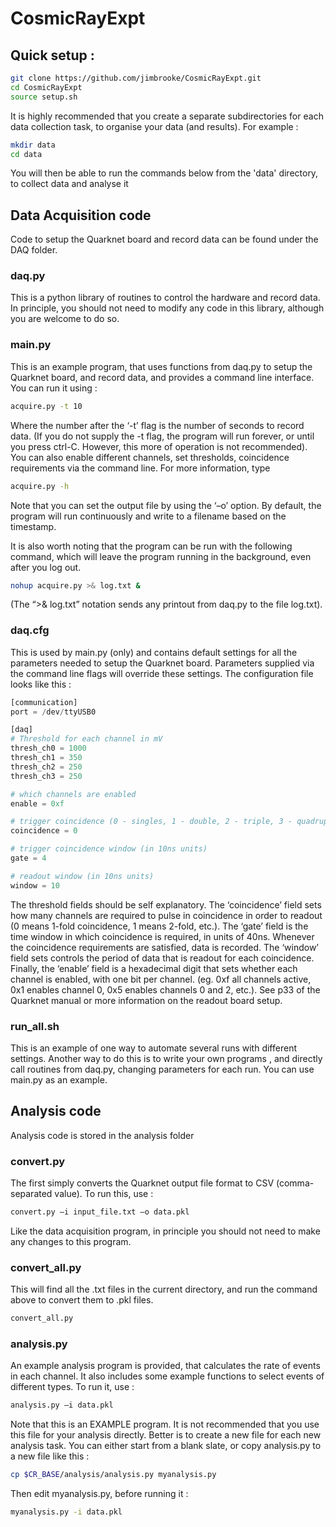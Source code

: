 # CosmicRayExpt

## Quick setup :

```bash
git clone https://github.com/jimbrooke/CosmicRayExpt.git
cd CosmicRayExpt
source setup.sh
```

It is highly recommended that you create a separate subdirectories for each data collection task, to organise your data (and results).  For example : 
```bash
mkdir data
cd data
```

You will then be able to run the commands below from the 'data' directory, to collect data and analyse it 

## Data Acquisition code
Code to setup the Quarknet board and record data can be found under the DAQ folder.

### daq.py
This is a python library of routines to control the hardware and record data.  In principle, you should not need to modify any code in this library, although you are welcome to do so.

### main.py
This is an example program, that uses functions from daq.py to setup the Quarknet board, and record data, and provides a command line interface.  You can run it using :
```bash
acquire.py -t 10
```
Where the number after the ‘-t’ flag is the number of seconds to record data.  (If you do not supply the -t flag, the program will run forever, or until you press ctrl-C.  However, this more of operation is not recommended).  You can also enable different channels, set thresholds, coincidence requirements via the command line.  For more information, type
```bash
acquire.py -h
```

Note that you can set the output file by using the ‘–o’ option.  By default, the program will run continuously and write to a filename based on the timestamp.

It is also worth noting that the program can be run with the following command, which will leave the program running in the background, even after you log out.
```bash
nohup acquire.py >& log.txt &
```
(The “>& log.txt” notation sends any printout from daq.py to the file log.txt).

### daq.cfg
This is used by main.py (only) and contains default settings for all the parameters needed to setup the Quarknet board.  Parameters supplied via the command line flags will override these settings.  The configuration file looks like this :
```python
[communication]
port = /dev/ttyUSB0

[daq]
# Threshold for each channel in mV
thresh_ch0 = 1000
thresh_ch1 = 350
thresh_ch2 = 250
thresh_ch3 = 250

# which channels are enabled
enable = 0xf

# trigger coincidence (0 - singles, 1 - double, 2 - triple, 3 - quadruple)
coincidence = 0

# trigger coincidence window (in 10ns units)
gate = 4

# readout window (in 10ns units)
window = 10
```

The threshold fields should be self explanatory.  The ‘coincidence’ field sets how many channels are required to pulse in coincidence in order to readout (0 means 1-fold coincidence, 1 means 2-fold, etc.).  The ‘gate’ field is the time window in which coincidence is required, in units of 40ns.  Whenever the coincidence requirements are satisfied, data is recorded.  The ‘window’ field sets controls the period of data that is readout for each coincidence.  Finally, the ‘enable’ field is a hexadecimal digit that sets whether each channel is enabled, with one bit per channel.  (eg. 0xf all channels active, 0x1 enables channel 0, 0x5 enables channels 0 and 2, etc.).  See p33 of the Quarknet manual or more information on the readout board setup.

### run_all.sh
This is an example of one way to automate several runs with different settings.  Another way to do this is to write your own programs , and directly call routines from daq.py, changing parameters for each run.  You can use main.py as an example. 


## Analysis code

Analysis code is stored in the analysis folder

### convert.py
The first simply converts the Quarknet output file format to CSV (comma-separated value). To run this, use :
```bash
convert.py –i input_file.txt –o data.pkl 
```
Like the data acquisition program, in principle you should not need to make any changes to this program.

### convert_all.py
This will find all the .txt files in the current directory, and run the command above to convert them to .pkl files.
```bash
convert_all.py 
```

### analysis.py
An example analysis program is provided, that calculates the rate of events in each channel.  It also includes some example functions to select events of different types.  To run it, use :
```bash
analysis.py –i data.pkl
```

Note that this is an EXAMPLE program.  It is not recommended that you use this file for your analysis directly.  Better is to create a new file for each new analysis task.  You can either start from a blank slate, or copy analysis.py to a new file like this :
```bash
cp $CR_BASE/analysis/analysis.py myanalysis.py
```

Then edit myanalysis.py, before running it :
```bash
myanalysis.py -i data.pkl
```

